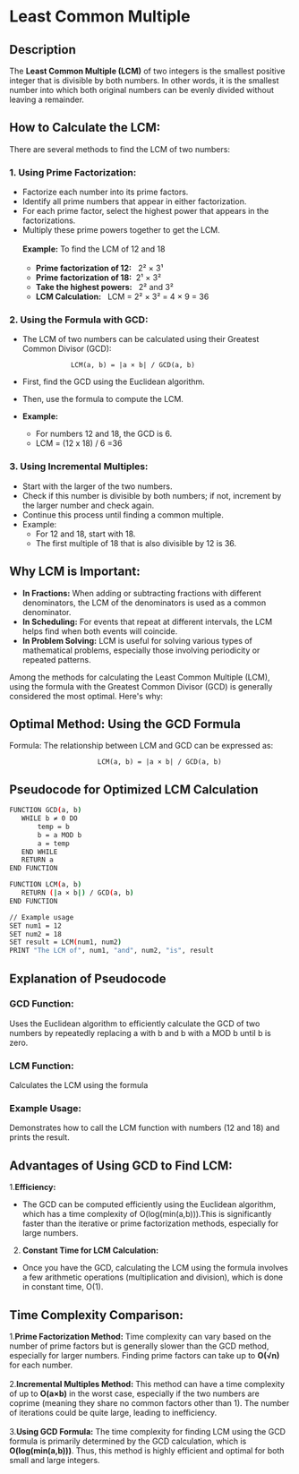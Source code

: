 # Least Common Multiple
## Description
The **Least Common Multiple (LCM)** of two integers is the smallest positive integer that is divisible by both numbers. In other words, it is the smallest number into which both original numbers can be evenly divided without leaving a remainder.

## How to Calculate the LCM:
There are several methods to find the LCM of two numbers:
### 1. Using Prime Factorization:
- Factorize each number into its prime factors.
- Identify all prime numbers that appear in either factorization.
- For each prime factor, select the highest power that appears in the factorizations.
- Multiply these prime powers together to get the LCM.<br><br>
  **Example:** To find the LCM of 12 and 18<br><br>
   - **Prime factorization of 12:** &nbsp; 2² × 3¹<br>
   - **Prime factorization of 18:** &nbsp;2¹ × 3²<br>
   - **Take the highest powers:** &nbsp; 2² and 3² <br>
   - **LCM Calculation:** &nbsp; LCM = 2² × 3² = 4 × 9 = 36<br>

### 2. Using the Formula with GCD:
- The LCM of two numbers can be calculated using their Greatest Common Divisor (GCD):
                          
                  LCM(a, b) = |a × b| / GCD(a, b)

- First, find the GCD using the Euclidean algorithm.
- Then, use the formula to compute the LCM.
-  **Example:**
    - For numbers 12 and 18, the GCD is 6.
    - LCM = (12 x 18) / 6 =36

### 3. Using Incremental Multiples:
- Start with the larger of the two numbers.
- Check if this number is divisible by both numbers; if not, increment by the larger number and check again.
- Continue this process until finding a common multiple.
- Example:
   - For 12 and 18, start with 18.
   - The first multiple of 18 that is also divisible by 12 is 36.
## Why LCM is Important:
- **In Fractions:** When adding or subtracting fractions with different denominators, the LCM of the denominators is used as a common denominator.
- **In Scheduling:** For events that repeat at different intervals, the LCM helps find when both events will coincide.
- **In Problem Solving:** LCM is useful for solving various types of mathematical problems, especially those involving periodicity or repeated patterns.
 
Among the methods for calculating the Least Common Multiple (LCM), using the formula with the Greatest Common Divisor (GCD) is generally considered the most optimal. Here's why:
## Optimal Method: Using the GCD Formula
Formula:
The relationship between LCM and GCD can be expressed as:<br>

                          LCM(a, b) = |a × b| / GCD(a, b)

 ## Pseudocode for Optimized LCM Calculation
 ```bash
FUNCTION GCD(a, b)
    WHILE b ≠ 0 DO
        temp = b
        b = a MOD b
        a = temp
    END WHILE
    RETURN a
END FUNCTION

FUNCTION LCM(a, b)
    RETURN (|a × b|) / GCD(a, b)
END FUNCTION

// Example usage
SET num1 = 12
SET num2 = 18
SET result = LCM(num1, num2)
PRINT "The LCM of", num1, "and", num2, "is", result
```
## Explanation of Pseudocode

### GCD Function:
Uses the Euclidean algorithm to efficiently calculate the GCD of two numbers by repeatedly replacing a with b and b with a MOD b until b is zero.
### LCM Function:
Calculates the LCM using the formula 
### Example Usage:
Demonstrates how to call the LCM function with numbers (12 and 18) and prints the result. 

## ​Advantages of Using GCD to Find LCM:
1.**Efficiency:**
- The GCD can be computed efficiently using the Euclidean algorithm, which has a time
  complexity of O(log(min(a,b))).This is significantly faster than the iterative or prime factorization methods, especially for large numbers.<br>
2. **Constant Time for LCM Calculation:**
  - Once you have the GCD, calculating the LCM using the formula involves a few arithmetic operations (multiplication and division), which is done in constant time, 
O(1).<br>

## Time Complexity Comparison:
1.**Prime Factorization Method:**
Time complexity can vary based on the number of prime factors but is generally slower than the GCD method, especially for larger numbers. Finding prime factors can take up to **O(√n)** for each number.<br><br>
2.**Incremental Multiples Method:**
This method can have a time complexity of up to **O(a×b)** in the worst case, especially if the two numbers are coprime (meaning they share no common factors other than 1). The number of iterations could be quite large, leading to inefficiency.<br><br>
3.**Using GCD Formula:**
The time complexity for finding LCM using the GCD formula is primarily determined by the GCD calculation, which is **O(log(min(a,b)))**. Thus, this method is highly efficient and optimal for both small and large integers.




​

​




